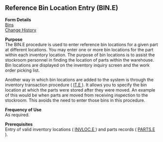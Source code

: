 ##  Reference Bin Location Entry (BIN.E)

<PageHeader />

**Form Details**  
[ Bins ](BIN-E-1/README.md)   
[ Change History ](BIN-E-2/README.md)   

**Purpose**  
The BIN.E procedure is used to enter reference bin locations for a given part
at different locations. You may enter one or more bin locations for the part
within each inventory location. The purpose of bin locations is to assist the
stockroom personnel in finding the location of parts within the warehouse. Bin
locations are displayed on the inventory inquiry screen and the work order
picking list.  
  
Another way in which bin locations are added to the system is through the inventory transaction procedure ( [ IT.E ](../../../../rover/AP-OVERVIEW/AP-ENTRY/AP-E/CHECKS-E/AP-CONTROL/GLCHART-E/GLCHART-E-1/GLCHART-R2/WO-CONTROL/WO-E/IT-E) ). It allows you to specify the bin location at which the parts were stored after they were moved. An example of this would be when parts are moved from receiving inspection to the stockroom. This avoids the need to enter those bins in this procedure. 

**Frequency of Use**  
As required.

**Prerequisites**  
Entry of valid inventory locations ( [ INVLOC.E ](../../../../rover/AP-OVERVIEW/AP-ENTRY/AP-E/CHECKS-E/AP-CONTROL/INVLOC-E) ) and parts records ( [ PARTS.E ](../../ENG-OVERVIEW/ENG-ENTRY/PARTS-E) ). 

<badge text= "Version 8.10.57" vertical="middle" />

<PageFooter />